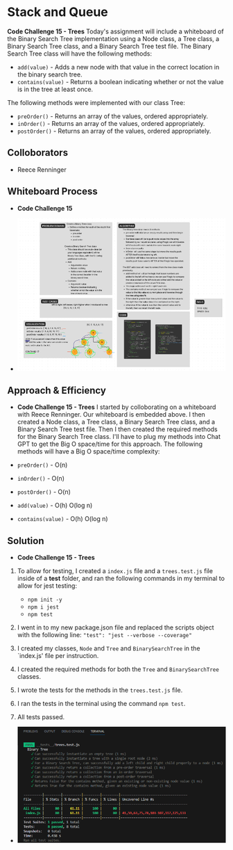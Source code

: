 # Stack and Queue
<!-- Short summary or background information -->

**Code Challenge 15 - Trees**
Today's assignment will include a whiteboard of the Binary Search Tree implementation using a Node class, a Tree class, a Binary Search Tree class, and a Binary Search Tree test file. The Binary Search Tree class will have the following methods:

- `add(value)` - Adds a new node with that value in the correct location in the binary search tree.
- `contains(value)` - Returns a boolean indicating whether or not the value is in the tree at least once.

The following methods were implemented with our class Tree:

- `preOrder()` - Returns an array of the values, ordered appropriately.
- `inOrder()` - Returns an array of the values, ordered appropriately.
- `postOrder()` - Returns an array of the values, ordered appropriately.

## Colloborators

- Reece Renninger

## Whiteboard Process
<!-- Embedded whiteboard image -->
- **Code Challenge 15**

- ![Whiteboard](/public/codeChallenge15Whiteboard.png)

## Approach & Efficiency
<!-- What approach did you take? Why? What is the Big O space/time for this approach? -->
- **Code Challenge 15 - Trees**
I started by colloborating on a whiteboard with Reece Renninger. Our whiteboard is embedded above. I then created a Node class, a Tree class, a Binary Search Tree class, and a Binary Search Tree test file. Then I then created the required methods for the Binary Search Tree class. I'll have to plug my methods into Chat GPT to get the Big O space/time for this approach. The following methods will have a Big O space/time complexity:

- `preOrder()` - O(n)
- `inOrder()` - O(n)
- `postOrder()` - O(n)
- `add(value)` - O(h) O(log n)
- `contains(value)` - O(h) O(log n)

## Solution
<!-- Show how to run your code, and examples of it in action -->

- **Code Challenge 15 - Trees**

1. To allow for testing, I created a `index.js` file and a `trees.test.js` file inside of a __test__ folder, and ran the following commands in my terminal to allow for jest testing:
   - `npm init -y`
   - `npm i jest`
   - `npm test`

2. I went in to my new package.json file and replaced the scripts object with the following line: `"test": "jest --verbose --coverage"`

3. I created my classes, `Node` and `Tree` and `BinarySearchTree` in the `index.js' file per instruction.

4. I created the required methods for both the `Tree` and `BinarySearchTree` classes.

5. I wrote the tests for the methods in the `trees.test.js` file.

6. I ran the tests in the terminal using the command `npm test`.

7. All tests passed.

- ![Terminal](/public/codeChallenge15Tests.png)
